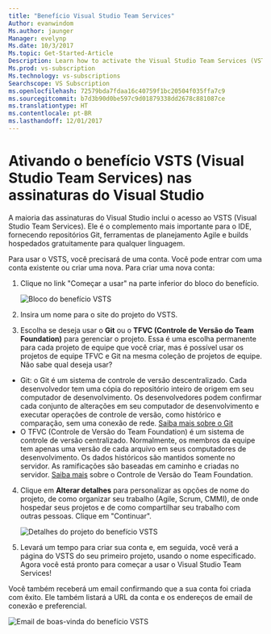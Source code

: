 ```yaml
---
title: "Benefício Visual Studio Team Services"
Author: evanwindom
Ms.author: jaunger
Manager: evelynp
Ms.date: 10/3/2017
Ms.topic: Get-Started-Article
Description: Learn how to activate the Visual Studio Team Services (VSTS) benefit included in your Visual Studio subscription.
Ms.prod: vs-subscription
Ms.technology: vs-subscriptions
Searchscope: VS Subscription
ms.openlocfilehash: 72579bda7fdaa16c40759f1bc20504f035ffa7c9
ms.sourcegitcommit: b7d3b90d0be597c9d01879338dd2678c881087ce
ms.translationtype: HT
ms.contentlocale: pt-BR
ms.lasthandoff: 12/01/2017
---
```

# <a name="activating-the-visual-studio-team-services-vsts-benefit-in-visual-studio-subscriptions"></a>Ativando o benefício VSTS (Visual Studio Team Services) nas assinaturas do Visual Studio

A maioria das assinaturas do Visual Studio inclui o acesso ao VSTS (Visual Studio Team Services).  Ele é o complemento mais importante para o IDE, fornecendo repositórios Git, ferramentas de planejamento Agile e builds hospedados gratuitamente para qualquer linguagem.  

Para usar o VSTS, você precisará de uma conta. Você pode entrar com uma conta existente ou criar uma nova.  Para criar uma nova conta:
1.  Clique no link "Começar a usar" na parte inferior do bloco do benefício.   

    ![Bloco do benefício VSTS](_img\vs-vsts\vs-vsts-tile.png)

2.  Insira um nome para o site do projeto do VSTS.  
3.  Escolha se deseja usar o **Git** ou o **TFVC (Controle de Versão do Team Foundation)** para gerenciar o projeto.  Essa é uma escolha permanente para cada projeto de equipe que você criar, mas é possível usar os projetos de equipe TFVC e Git na mesma coleção de projetos de equipe.  Não sabe qual deseja usar? 
- Git: o Git é um sistema de controle de versão descentralizado. Cada desenvolvedor tem uma cópia do repositório inteiro de origem em seu computador de desenvolvimento. Os desenvolvedores podem confirmar cada conjunto de alterações em seu computador de desenvolvimento e executar operações de controle de versão, como histórico e comparação, sem uma conexão de rede.  [Saiba mais sobre o Git](https://www.visualstudio.com/en-us/docs/git/gitquickstart)
- O TFVC (Controle de Versão do Team Foundation) é um sistema de controle de versão centralizado. Normalmente, os membros da equipe tem apenas uma versão de cada arquivo em seus computadores de desenvolvimento. Os dados históricos são mantidos somente no servidor. As ramificações são baseadas em caminho e criadas no servidor. [Saiba mais](https://www.visualstudio.com/en-us/docs/tfvc/overview) sobre o Controle de Versão do Team Foundation.
 
4.  Clique em **Alterar detalhes** para personalizar as opções de nome do projeto, de como organizar seu trabalho (Agile, Scrum, CMMI), de onde hospedar seus projetos e de como compartilhar seu trabalho com outras pessoas.  Clique em "Continuar".

    ![Detalhes do projeto do benefício VSTS](_img\vs-vsts\vs-vsts-project-details.png)

5.  Levará um tempo para criar sua conta e, em seguida, você verá a página do VSTS do seu primeiro projeto, usando o nome especificado.  Agora você está pronto para começar a usar o Visual Studio Team Services!

Você também receberá um email confirmando que a sua conta foi criada com êxito.  Ele também listará a URL da conta e os endereços de email de conexão e preferencial.  

![Email de boas-vinda do benefício VSTS](_img\vs-vsts\vs-vsts-welcome.png)
